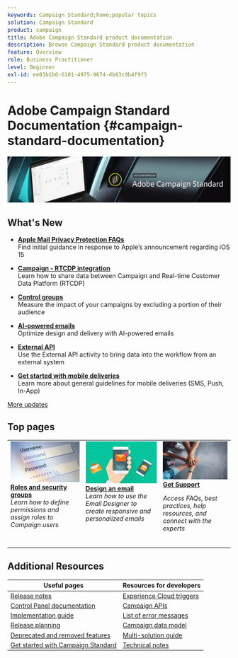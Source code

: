 ```yaml
---
keywords: Campaign Standard;home;popular topics
solution: Campaign Standard
product: campaign
title: Adobe Campaign Standard product documentation
description: Browse Campaign Standard product documentation
feature: Overview
role: Business Practitioner
level: Beginner
exl-id: ee03b1b6-6101-4975-9674-db83c9b4f9f3
---
```

# Adobe Campaign Standard Documentation {#campaign-standard-documentation}

![](start/using/assets/do-not-localize/banner_acs_doc.jpg) 

## What's New

* **[Apple Mail Privacy Protection FAQs](https://experienceleague.adobe.com/docs/deliverability-learn/deliverability-best-practice-guide/technotes/apple-mail-privacy-faq.html)**<br/> Find initial guidance in response to Apple’s announcement regarding iOS 15

* **[Campaign - RTCDP integration](integrating/using/get-started-sources-destinations.md)**<br/> Learn how to share data between Campaign and Real-time Customer Data Platform (RTCDP)

* **[Control groups](sending/using/control-group.md)**<br/> Measure the impact of your campaigns by excluding a portion of their audience

* **[AI-powered emails](sending/using/predictive.md)**<br/> Optimize design and delivery with AI-powered emails

* **[External API](automating/using/external-api.md)**<br/> Use the External API activity to bring data into the workflow from an external system

* **[Get started with mobile deliveries](https://helpx.adobe.com/campaign/kb/acs-mobile.html)**<br/> Learn more about general guidelines for mobile deliveries (SMS, Push, In-App)

[More updates](rn/using/documentation-updates.md)

## Top pages

<table>
<tr>
  <td valign="top">
    <a href="administration/using/about-access-management.md">
      <img alt="Roles" src="start/using/assets/roles.png"/>
    </a>
    <div>
    <a href="administration/using/about-access-management.md"><strong>Roles and security groups</strong></a>
    </div>
    <em>Learn how to define permissions and assign roles to Campaign users</em>
    <br>
  </td>
  <td valign="top">
    <a href="designing/using/designing-content-in-adobe-campaign.md">
      <img alt="Designer" src="start/using/assets/design.png" />
    </a>
    <div>
    <a href="designing/using/designing-content-in-adobe-campaign.md"><strong>Design an email</strong></a>
    </div>
    <em>Learn how to use the Email Designer to create responsive and personalized emails</em>
    <br>
  </td>
  <td valign="top">
       <img alt="Support" src="start/using/assets/do-not-localize/help.jpeg" />
    <div><a href="support.md">
    <strong>Get Support</strong></a>
    </div>
    <p><em>Access FAQs, best practices, help resources, and connect with the experts</em></p>
    <br>
  </td>
</tr>
</table>

## Additional Resources

| Useful pages | Resources for developers |
|---|---|
| [Release notes](rn/using/release-notes.md) | [Experience Cloud triggers](integrating/using/about-adobe-experience-cloud-triggers.md) |
| [Control Panel documentation](https://experienceleague.adobe.com/docs/control-panel/using/control-panel-home.html) | [Campaign APIs](api/using/get-started-apis.md) |
| [Implementation guide](https://helpx.adobe.com/campaign/kb/campaign-standard-implementation-guide.html) |  [List of error messages](https://experienceleague.adobe.com/developer/campaign-errors/error_codes.html) |
| [Release planning](rn/using/release-planning.md) | [Campaign data model](developing/using/datamodel-introduction.md) |
| [Deprecated and removed features](rn/using/deprecated-features.md) | [Multi-solution guide](integrating/using/get-started-campaign-integrations.md) |
| [Get started with Campaign Standard](start/using/about-campaign-standard.md) | [Technical notes](https://helpx.adobe.com/campaign/kb/acs-article-list.html) |
